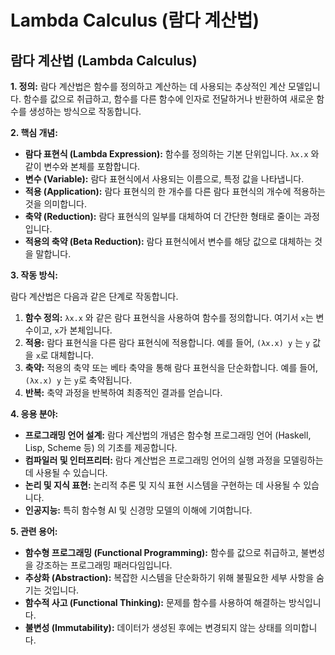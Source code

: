 # Lambda Calculus (람다 계산법)

## 람다 계산법 (Lambda Calculus)

**1. 정의:** 람다 계산법은 함수를 정의하고 계산하는 데 사용되는 추상적인 계산 모델입니다. 함수를 값으로 취급하고, 함수를 다른 함수에 인자로 전달하거나 반환하여 새로운 함수를 생성하는 방식으로 작동합니다.

**2. 핵심 개념:**

*   **람다 표현식 (Lambda Expression):** 함수를 정의하는 기본 단위입니다.  `λx.x` 와 같이 변수와 본체를 포함합니다.
*   **변수 (Variable):** 람다 표현식에서 사용되는 이름으로, 특정 값을 나타냅니다.
*   **적용 (Application):** 람다 표현식의 한 개수를 다른 람다 표현식의 개수에 적용하는 것을 의미합니다.
*   **축약 (Reduction):** 람다 표현식의 일부를 대체하여 더 간단한 형태로 줄이는 과정입니다.
*   **적용의 축약 (Beta Reduction):** 람다 표현식에서 변수를 해당 값으로 대체하는 것을 말합니다.

**3. 작동 방식:**

람다 계산법은 다음과 같은 단계로 작동합니다.

1.  **함수 정의:** `λx.x` 와 같은 람다 표현식을 사용하여 함수를 정의합니다. 여기서 `x`는 변수이고, `x`가 본체입니다.
2.  **적용:** 람다 표현식을 다른 람다 표현식에 적용합니다. 예를 들어, `(λx.x) y` 는 `y` 값을 `x`로 대체합니다.
3.  **축약:**  적용의 축약 또는 베타 축약을 통해 람다 표현식을 단순화합니다. 예를 들어, `(λx.x) y` 는 `y`로 축약됩니다.
4.  **반복:** 축약 과정을 반복하여 최종적인 결과를 얻습니다.

**4. 응용 분야:**

*   **프로그래밍 언어 설계:** 람다 계산법의 개념은 함수형 프로그래밍 언어 (Haskell, Lisp, Scheme 등) 의 기초를 제공합니다.
*   **컴파일러 및 인터프리터:** 람다 계산법은 프로그래밍 언어의 실행 과정을 모델링하는 데 사용될 수 있습니다.
*   **논리 및 지식 표현:**  논리적 추론 및 지식 표현 시스템을 구현하는 데 사용될 수 있습니다.
*   **인공지능:**  특히 함수형 AI 및 신경망 모델의 이해에 기여합니다.

**5. 관련 용어:**

*   **함수형 프로그래밍 (Functional Programming):**  함수를 값으로 취급하고, 불변성을 강조하는 프로그래밍 패러다임입니다.
*   **추상화 (Abstraction):** 복잡한 시스템을 단순화하기 위해 불필요한 세부 사항을 숨기는 것입니다.
*   **함수적 사고 (Functional Thinking):** 문제를 함수를 사용하여 해결하는 방식입니다.
*   **불변성 (Immutability):** 데이터가 생성된 후에는 변경되지 않는 상태를 의미합니다.